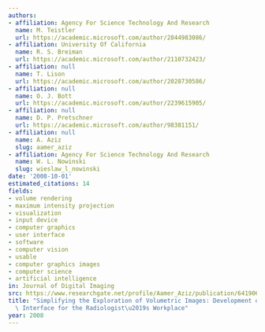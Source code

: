 ```yaml
---
authors:
- affiliation: Agency For Science Technology And Research
  name: M. Teistler
  url: https://academic.microsoft.com/author/2844983086/
- affiliation: University Of California
  name: R. S. Breiman
  url: https://academic.microsoft.com/author/2110732423/
- affiliation: null
  name: T. Lison
  url: https://academic.microsoft.com/author/2028730586/
- affiliation: null
  name: O. J. Bott
  url: https://academic.microsoft.com/author/2239615905/
- affiliation: null
  name: D. P. Pretschner
  url: https://academic.microsoft.com/author/98381151/
- affiliation: null
  name: A. Aziz
  slug: aamer_aziz
- affiliation: Agency For Science Technology And Research
  name: W. L. Nowinski
  slug: wieslaw_l_nowinski
date: '2008-10-01'
estimated_citations: 14
fields:
- volume rendering
- maximum intensity projection
- visualization
- input device
- computer graphics
- user interface
- software
- computer vision
- usable
- computer graphics images
- computer science
- artificial intelligence
in: Journal of Digital Imaging
src: https://www.researchgate.net/profile/Aamer_Aziz/publication/6419060_Simplifying_the_exploration_of_volumetric_images_development_of_a_3D_user_interface_for_the_radiologist%27s_workplace/links/02e7e5289eaca737fc000000.pdf
title: "Simplifying the Exploration of Volumetric Images: Development of a 3D User\
  \ Interface for the Radiologist\u2019s Workplace"
year: 2008
---
```

